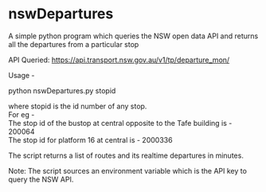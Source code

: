 # nswDepartures
A simple python program which queries the NSW open data API and returns all the departures from a particular stop

API Queried: https://api.transport.nsw.gov.au/v1/tp/departure_mon/

Usage - 

python nswDepartures.py stopid

where stopid is the id number of any stop.  
For eg -  
The stop id of the bustop at central opposite to the Tafe building is - 200064  
The stop id for platform 16 at central is - 2000336  
  
The script returns a list of routes and its realtime departures in minutes.  
  
Note: The script sources an environment variable which is the API key to query the NSW API.  
